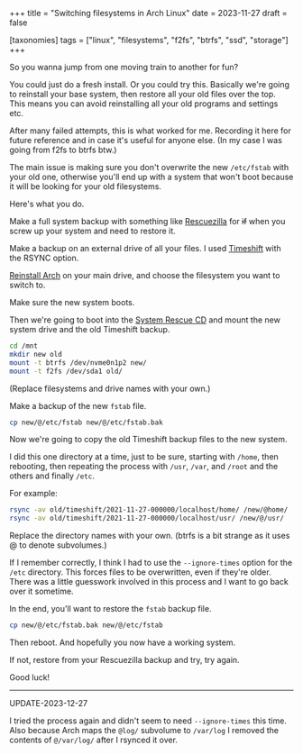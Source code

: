 +++
title = "Switching filesystems in Arch Linux"
date = 2023-11-27
draft = false

[taxonomies]
tags = ["linux", "filesystems", "f2fs", "btrfs", "ssd", "storage"]
+++

So you wanna jump from one moving train to another for fun?

You could just do a fresh install. Or you could try this. Basically we're going to reinstall your base system, then restore all your old files over the top. This means you can avoid reinstalling all your old programs and settings etc.

After many failed attempts, this is what worked for me. Recording it here for future reference and in case it's useful for anyone else. (In my case I was going from f2fs to btrfs btw.)

The main issue is making sure you don't overwrite the new `/etc/fstab` with your old one, otherwise you'll end up with a system that won't boot because it will be looking for your old filesystems.

Here's what you do.

Make a full system backup with something like [Rescuezilla](https://rescuezilla.com/) for ~~if~~ when you screw up your system and need to restore it.

Make a backup on an external drive of all your files. I used [Timeshift](https://github.com/linuxmint/timeshift) with the RSYNC option.

[Reinstall Arch](/one-does-indeed-simply-install-arch-linux) on your main drive, and choose the filesystem you want to switch to.

Make sure the new system boots.

Then we're going to boot into the [System Rescue CD](https://www.system-rescue.org/) and mount the new system drive and the old Timeshift backup.

```bash
cd /mnt
mkdir new old
mount -t btrfs /dev/nvme0n1p2 new/
mount -t f2fs /dev/sda1 old/
```

(Replace filesystems and drive names with your own.)

Make a backup of the new `fstab` file.

```bash
cp new/@/etc/fstab new/@/etc/fstab.bak
```

Now we're going to copy the old Timeshift backup files to the new system.

I did this one directory at a time, just to be sure, starting with `/home`, then rebooting, then repeating the process with `/usr`, `/var`, and `/root` and the others and finally `/etc`.

For example:

```bash
rsync -av old/timeshift/2021-11-27-000000/localhost/home/ /new/@home/
rsync -av old/timeshift/2021-11-27-000000/localhost/usr/ /new/@/usr/
```

Replace the directory names with your own. (btrfs is a bit strange as it uses @ to denote subvolumes.)

If I remember correctly, I think I had to use the `--ignore-times` option for the `/etc` directory. This forces files to be overwritten, even if they're older. There was a little guesswork involved in this process and I want to go back over it sometime.

In the end, you'll want to restore the `fstab` backup file.

```bash
cp new/@/etc/fstab.bak new/@/etc/fstab
```

Then reboot. And hopefully you now have a working system.

If not, restore from your Rescuezilla backup and try, try again.

Good luck!

---

UPDATE-2023-12-27

I tried the process again and didn't seem to need `--ignore-times` this time. Also because Arch maps the `@log/` subvolume to `/var/log` I removed the contents of `@/var/log/` after I rsynced it over.
